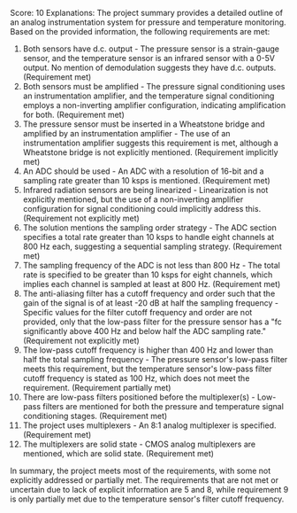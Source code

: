 Score: 10
Explanations: 
The project summary provides a detailed outline of an analog instrumentation system for pressure and temperature monitoring. Based on the provided information, the following requirements are met:

1. Both sensors have d.c. output - The pressure sensor is a strain-gauge sensor, and the temperature sensor is an infrared sensor with a 0-5V output. No mention of demodulation suggests they have d.c. outputs. (Requirement met)
2. Both sensors must be amplified - The pressure signal conditioning uses an instrumentation amplifier, and the temperature signal conditioning employs a non-inverting amplifier configuration, indicating amplification for both. (Requirement met)
3. The pressure sensor must be inserted in a Wheatstone bridge and amplified by an instrumentation amplifier - The use of an instrumentation amplifier suggests this requirement is met, although a Wheatstone bridge is not explicitly mentioned. (Requirement implicitly met)
4. An ADC should be used - An ADC with a resolution of 16-bit and a sampling rate greater than 10 ksps is mentioned. (Requirement met)
5. Infrared radiation sensors are being linearized - Linearization is not explicitly mentioned, but the use of a non-inverting amplifier configuration for signal conditioning could implicitly address this. (Requirement not explicitly met)
6. The solution mentions the sampling order strategy - The ADC section specifies a total rate greater than 10 ksps to handle eight channels at 800 Hz each, suggesting a sequential sampling strategy. (Requirement met)
7. The sampling frequency of the ADC is not less than 800 Hz - The total rate is specified to be greater than 10 ksps for eight channels, which implies each channel is sampled at least at 800 Hz. (Requirement met)
8. The anti-aliasing filter has a cutoff frequency and order such that the gain of the signal is of at least -20 dB at half the sampling frequency - Specific values for the filter cutoff frequency and order are not provided, only that the low-pass filter for the pressure sensor has a "fc significantly above 400 Hz and below half the ADC sampling rate." (Requirement not explicitly met)
9. The low-pass cutoff frequency is higher than 400 Hz and lower than half the total sampling frequency - The pressure sensor's low-pass filter meets this requirement, but the temperature sensor's low-pass filter cutoff frequency is stated as 100 Hz, which does not meet the requirement. (Requirement partially met)
10. There are low-pass filters positioned before the multiplexer(s) - Low-pass filters are mentioned for both the pressure and temperature signal conditioning stages. (Requirement met)
11. The project uses multiplexers - An 8:1 analog multiplexer is specified. (Requirement met)
12. The multiplexers are solid state - CMOS analog multiplexers are mentioned, which are solid state. (Requirement met)

In summary, the project meets most of the requirements, with some not explicitly addressed or partially met. The requirements that are not met or uncertain due to lack of explicit information are 5 and 8, while requirement 9 is only partially met due to the temperature sensor's filter cutoff frequency.